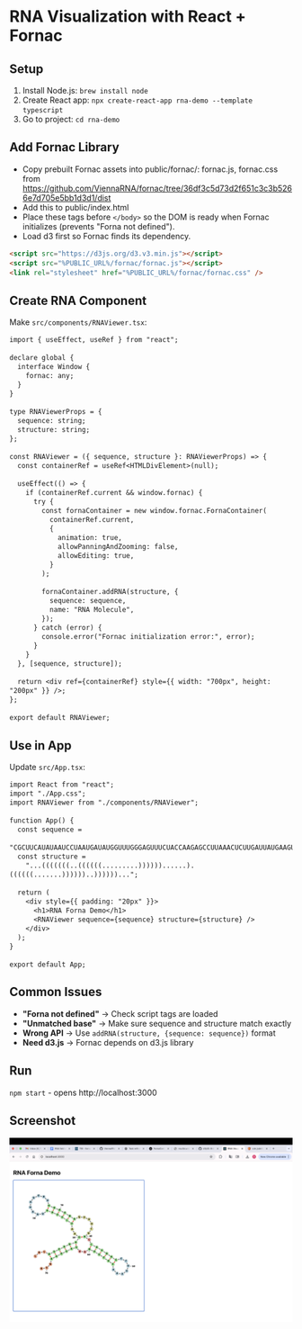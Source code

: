 # RNA Visualization with React + Fornac

## Setup

1. Install Node.js: `brew install node`
2. Create React app: `npx create-react-app rna-demo --template typescript`
3. Go to project: `cd rna-demo`

## Add Fornac Library

- Copy prebuilt Fornac assets into public/fornac/: fornac.js, fornac.css from https://github.com/ViennaRNA/fornac/tree/36df3c5d73d2f651c3c3b5266e7d705e5bb1d3d1/dist
- Add this to public/index.html
- Place these tags before `</body>` so the DOM is ready when Fornac initializes (prevents "Forna not defined").
- Load d3 first so Fornac finds its dependency.

```html
<script src="https://d3js.org/d3.v3.min.js"></script>
<script src="%PUBLIC_URL%/fornac/fornac.js"></script>
<link rel="stylesheet" href="%PUBLIC_URL%/fornac/fornac.css" />
```

## Create RNA Component

Make `src/components/RNAViewer.tsx`:

```tsx
import { useEffect, useRef } from "react";

declare global {
  interface Window {
    fornac: any;
  }
}

type RNAViewerProps = {
  sequence: string;
  structure: string;
};

const RNAViewer = ({ sequence, structure }: RNAViewerProps) => {
  const containerRef = useRef<HTMLDivElement>(null);

  useEffect(() => {
    if (containerRef.current && window.fornac) {
      try {
        const fornaContainer = new window.fornac.FornaContainer(
          containerRef.current,
          {
            animation: true,
            allowPanningAndZooming: false,
            allowEditing: true,
          }
        );

        fornaContainer.addRNA(structure, {
          sequence: sequence,
          name: "RNA Molecule",
        });
      } catch (error) {
        console.error("Fornac initialization error:", error);
      }
    }
  }, [sequence, structure]);

  return <div ref={containerRef} style={{ width: "700px", height: "200px" }} />;
};

export default RNAViewer;
```

## Use in App

Update `src/App.tsx`:

```tsx
import React from "react";
import "./App.css";
import RNAViewer from "./components/RNAViewer";

function App() {
  const sequence =
    "CGCUUCAUAUAAUCCUAAUGAUAUGGUUUGGGAGUUUCUACCAAGAGCCUUAAACUCUUGAUUAUGAAGUG";
  const structure =
    "...(((((((..((((((.........))))))......).((((((.......))))))..))))))...";

  return (
    <div style={{ padding: "20px" }}>
      <h1>RNA Forna Demo</h1>
      <RNAViewer sequence={sequence} structure={structure} />
    </div>
  );
}

export default App;
```

## Common Issues

- **"Forna not defined"** → Check script tags are loaded
- **"Unmatched base"** → Make sure sequence and structure match exactly
- **Wrong API** → Use `addRNA(structure, {sequence: sequence})` format
- **Need d3.js** → Fornac depends on d3.js library

## Run

`npm start` - opens http://localhost:3000

## Screenshot

![RNA Forna Demo](./screenshot/rna-demo.png)
